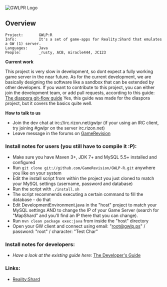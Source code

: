 ![GWLPR Logo](http://img851.imageshack.us/img851/7279/logo4jb.png)

## Overview
    Project:       GWLP:R
    Info:          It's a set of game-apps for Reality:Shard that emulates a GW (1) server.
    Languages:     Java
    People:        _rusty, ACB, miracle444, JC123

**Current work**

This project is very slow in development, so dont expect a fully working game server in the near future.
As for the current development, we are basically designing the software like a sandbox that can be extended by
other developers. If you want to contribute to this project, you can either join the development team, or add
pull requests, according to this guide: [The diaspora git-flow guide](https://github.com/diaspora/diaspora/wiki/Git-Workflow)
Yes, this guide was made for the diaspora project, but it covers the basics quite well.


**How to talk to us**

 - Join the dev chat at irc://irc.rizon.net/gwlpr (if your using an IRC client, try joining #gwlpr on the server irc.rizon.net)
 - Leave message in the forums on [GameRevision](http://www.gamerevision.com/forumdisplay.php?61-GWLP-R)

### Install notes for users (you still have to compile it :P):

 - Make sure you have Maven 3+, JDK 7+ and MySQL 5.5+ installed and configured
 - Run `git clone git://github.com/GameRevision/GWLP-R.git` anywhere you like on your system
 - Edit the install script from within the project you just cloned to match your MySQL settings (username, password and database)
 - Run the script with `./install.sh`
 - The script recommends executing a certain command to fill the database - do that
 - Edit DevelopmentEnvironment.java in the "host" project to match your MySQL settings AND to change the IP of your Game Server (search for "MapShard" and you'll find an IP there that you can change).
 - Run `mvn clean package exec:java` from inside the "host" directory
 - Open your GW client and connect using email: "root@gwlp.ps" / password: "root" / character: "Test Char"

### Install notes for developers:
 - _Have a look at the existing guide here:_  [The Developer's Guide](https://github.com/GameRevision/GWLP-R/wiki/Dev-HowTo)

### Links:
 - [Reality:Shard](https://github.com/RealityShard/RealityShard)
